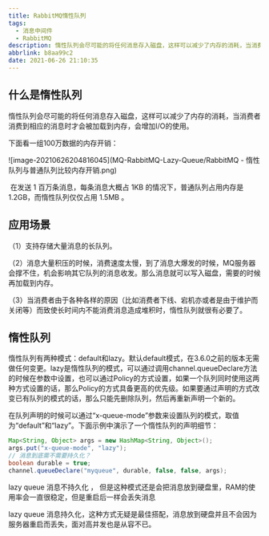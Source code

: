```yaml
---
title: RabbitMQ惰性队列
tags:
  - 消息中间件
  - RabbitMQ
description: 惰性队列会尽可能的将任何消息存入磁盘，这样可以减少了内存的消耗，当消费者消费到相应的消息时才会被加载到内存，会增加I/O的使用。
abbrlink: b8aa99c2
date: 2021-06-26 21:10:35
---
```


## 什么是惰性队列

​		惰性队列会尽可能的将任何消息存入磁盘，这样可以减少了内存的消耗，当消费者消费到相应的消息时才会被加载到内存，会增加I/O的使用。

下面看一组100万数据的内存开销：

![image-20210626204816045](MQ-RabbitMQ-Lazy-Queue/RabbitMQ - 惰性队列与普通队列比较内存开销.png)

​		在发送 1 百万条消息，每条消息大概占 1KB 的情况下，普通队列占用内存是 1.2GB，而惰性队列仅仅占用 1.5MB 。

## 应用场景

（1）支持存储大量消息的长队列。  

（2）消息大量积压的时候，消费速度太慢，到了消息大爆发的时候，MQ服务器会撑不住，机会影响其它队列的消息收发。那么消息就可以写入磁盘，需要的时候再加载到内存。

（3）当消费者由于各种各样的原因（比如消费者下线、宕机亦或者是由于维护而关闭等）而致使长时间内不能消费消息造成堆积时，惰性队列就很有必要了。

## 惰性队列

​		惰性队列有两种模式：default和lazy。默认default模式，在3.6.0之前的版本无需做任何变更。lazy是惰性队列的模式，可以通过调用channel.queueDeclare方法的时候在参数中设置，也可以通过Policy的方式设置，如果一个队列同时使用这两种方式设置的话，那么Policy的方式具备更高的优先级。如果要通过声明的方式改变已有队列的模式的话，那么只能先删除队列，然后再重新声明一个新的。

在队列声明的时候可以通过“x-queue-mode”参数来设置队列的模式，取值为“default”和“lazy”。下面示例中演示了一个惰性队列的声明细节：

```java
Map<String, Object> args = new HashMap<String, Object>();
args.put("x-queue-mode", "lazy");
// 消息到底需不需要持久化？
boolean durable = true;
channel.queueDeclare("myqueue", durable, false, false, args);  
```

lazy queue 消息不持久化 ， 但是这种模式还是会把消息放到硬盘里，RAM的使用率会一直很稳定，但是重启后一样会丢失消息

lazy queue 消息持久化，这种方式无疑是最佳搭配，消息放到硬盘并且不会因为服务器重启而丢失，面对高并发也是从容不已。

